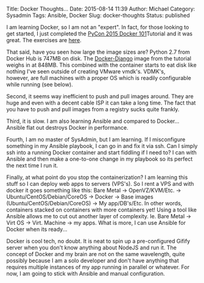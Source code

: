 Title: Docker Thoughts...
Date: 2015-08-14 11:39
Author: Michael
Category: Sysadmin 
Tags: Ansible, Docker
Slug: docker-thoughts
Status: published

I am learning Docker, so I am not an "expert". In fact, for those
looking to get started, I just completed the [PyCon 2015 Docker
101](http://pyvideo.org/video/3463/docker-101-introduction-to-docker)Tutorial
and it was great. The exercises are [here](http://docker.atbaker.me/).

That said, have you seen how large the image sizes are? Python 2.7 from
Docker Hub is 747MB on disk. The
[Docker-Django](https://github.com/atbaker/docker-django) image from the
tutorial weighs in at 848MB. This combined with the container starts to
eat disk like nothing I've seen outside of creating VMware vmdk's.
VDMK's, however, are full machines with a proper OS which is readily
configurable while running (see below).

Second, it seems way inefficient to push and pull images around. They
are huge and even with a decent cable ISP it can take a long time. The
fact that you have to push and pull images from a registry sucks quite
frankly.

Third, it is slow. I am also learning Ansible and compared to Docker...
Ansible flat out destroys Docker in performance.

Fourth, I am no master of SysAdmin, but I am learning. If I misconfigure
something in my Ansible playbook, I can go in and fix it via ssh. Can I
simply ssh into a running Docker container and start fiddling if I need
to? I can with Ansible and then make a one-to-one change in my playbook
so its perfect the next time I run it.

Finally, at what point do you stop the containerization? I am learning
this stuff so I can deploy web apps to servers (VPS's). So I rent a VPS
and with docker it goes something like this: Bare Metal -&gt;
OpenVZ/KVM/Etc. -&gt; Ubuntu/CentOS/Debian/CoreOS -&gt; Docker -&gt;
Base images (Ubuntu/CentOS/Debian/CoreOS) -&gt; My app/DB's/Etc. In
other words, containers stacked on containers with more containers
yet! Using a tool like Ansible allows me to cut out another layer of
complexity. Ie. Bare Metal -&gt; Virt OS -&gt; Virt. Machine -&gt; my
apps. What is more, I can use Ansible for Docker when its ready...

Docker is cool tech, no doubt. It is neat to spin up a pre-configured
Gifify server when you don't know anything about NodeJS and run it. The
concept of Docker and my brain are not on the same wavelength, quite
possibly because I am a solo developer and don't have anything that
requires multiple instances of my app running in parallel or whatever.
For now, I am going to stick with Ansible and manual configuration.
